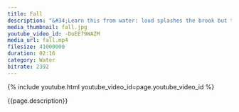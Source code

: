```yaml
---
title: Fall
description: "&#34;Learn this from water: loud splashes the brook but the oceans depth are calm.&#34; -- Buddha"
media_thumbnail: fall.jpg
youtube_video_id: -DoEE79WAZM
media_url: fall.mp4
filesize: 41000000
duration: 02:16
category: Water
bitrate: 2392
---
```


{% include youtube.html youtube_video_id=page.youtube_video_id %}

<div class="buddha_quote">{{page.description}}</div>
